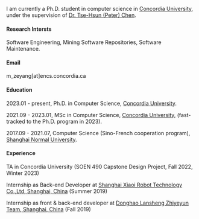 
I am currently a Ph.D. student in computer science in [Concordia University](https://www.concordia.ca/), under the supervision of [Dr. Tse-Hsun (Peter) Chen](https://petertsehsun.github.io/).

#### Research Intersts
Software Engineering, Mining Software Repositories, Software Maintenance.

#### Email
m_zeyang[at]encs.concordia.ca

#### Education
2023.01 - present, Ph.D. in Computer Science, [Concordia University](https://www.concordia.ca/).

2021.09 - 2023.01, MSc in Computer Science, [Concordia University](https://www.concordia.ca/), (fast-tracked to the Ph.D. program in 2023).

2017.09 - 2021.07, Computer Science (Sino-French cooperation program), [Shanghai Normal University](https://english.shnu.edu.cn/).

#### Experience

TA in Concordia University 
(SOEN 490 Capstone Design Project, Fall 2022, Winter 2023)

Internship as Back-end Developer at [Shanghai Xiaoi Robot Technology Co.,Ltd, Shanghai, China](https://www.xiaoi.com/) (Summer 2019)

Internship as front & back-end developer at [Donghao Lansheng Zhiyeyun Team, Shanghai, China](https://www.dlg-tec.com/) (Fall 2019)

